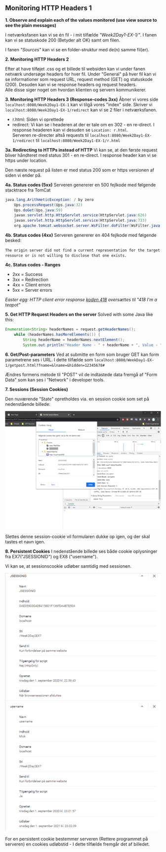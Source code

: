 ## Monitoring HTTP Headers 1

**1. Observe and explain each of the values monitored (use view source to see the plain messages)**

I netværksfanen kan vi se én fil - i mit tilfælde *"Week2Day1-EX-1/"*.
I fanen kan vi se statuskode 200 (Betyder alt OK) samt om filen.

I fanen *"Sources"* kan vi se en folder-struktur med de(n) samme fil(er).

**2. Monitoring HTTP Headers 2**

Efter at have tilføjet .css og et billede til websiden kan vi under fanen netværk undersøge headers for hver fil.
Under "General" på hver fil kan vi se informationer som request URL, request method (GET) og statuskode (200).
Desuden kan vi se response headers og request headers.  
Alle disse siger noget om hvordan klienten og servern kommunikerer.

**3. Monitoring HTTP Headers 3  (Response-codes 3xx)**
Åbner vi vores side `localhost:8080/Week2Day1-EX-1` kan vi tilgå vores "index" side.
Skriver vi `localhost:8080/Week2Day1-EX-1/redirect` kan vi se 2 filer i netværksfanen.

- r.html: Siden vi oprettede
- redirect: Vi kan se i headeren at der er tale om en 302 - en re-direct.
I response headeren kan vi desuden se `Location: r.html`.  
Serveren re-directer altså requests til `localhost:8080/Week2Day1-EX-1/redirect` til `localhost:8080/Week2Day1-EX-1/r.html`

**3a. Redirecting to HTTPs instead of HTTP**
Vi kan se, at den første request bliver håndteret med status 301 - en re-direct.
I response header kan vi se https under location.

Den næste request på listen er med status 200 som er https versionen af siden vi ender på.


**4a. Status codes (5xx)**
Serveren genererer en 500 fejlkode med følgende stacktrace fra TomCat  

```java 
java.lang.ArithmeticException: / by zero
	Ups.processRequest(Ups.java:32)
	Ups.doGet(Ups.java:59)
	javax.servlet.http.HttpServlet.service(HttpServlet.java:626)
	javax.servlet.http.HttpServlet.service(HttpServlet.java:733)
	org.apache.tomcat.websocket.server.WsFilter.doFilter(WsFilter.java:53)
```
  

**4b. Status codes (4xx)**
Serveren genererer en 404 fejlkode med følgende besked:

``The origin server did not find a current representation for the target resource or is not willing to disclose that one exists.``

**4c. Status codes - Ranges**

- 2xx = Success
- 3xx = Redirection
- 4xx = Client errors
- 5xx = Server errors

*Easter egg: HTTP client error response [koden 418](https://developer.mozilla.org/en-US/docs/Web/HTTP/Status/418) oversættes til "418 I'm a teapot"*

**5. Get HTTP Request Headers on the server**
Solved with some Java like this:

```java 
Enumeration<String> headerNames = request.getHeaderNames();
    while (headerNames.hasMoreElements()) {
        String headerName = headerNames.nextElement();
        System.out.println("Header Name - " + headerName + ", Value - " + request.getHeader(headerName));
```

**6. Get/Post-parameters**
Ved at submitte en form som bruger GET kan form parametrene ses i URL. I dette tilfælde som `localhost:8080/WeekDay1-EX-1/getpost.html?fname=&lname=&hidden=12345678#`

Ændres formens metode til "POST" vil de indtastede data fremgå af "Form Data" som kan ses i "Network" i developer tools.

**7. Sessions (Session Cookies)**

Den nuværende "State" opretholdes via. en session cookie som set på nedenstående billede:

<img src="EX7.png">

Slettes denne session-cookie vil formularen dukke op igen, og der skal tastes et navn igen.

**8.  Persistent Cookies**
I nedenstående billede ses både cookie oplysninger fra EX7("JSESSIONID") og EX8 ("username").  

Vi kan se, at sessionscookie udløber samtidig med sessionen.

<img src="EX8.png">

For en persistent cookie bestemmer serveren (Rettere programmet på serveren) en cookies udløbstid - I dette tilfælde fremgår det af billedet.